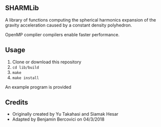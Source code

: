 ## SHARMLib

A library of functions computing the spherical harmonics expansion of the gravity acceleration caused by a constant density polyhedron.

OpenMP complier compilers enable faster performance.

## Usage

1. Clone or download this repository 
2. `cd lib/build`
2. `make`
3. `make install`

An example program is provided 

## Credits

* Originally created by Yu Takahasi and Siamak Hesar
* Adapted by Benjamin Bercovici on 04/3/2018
